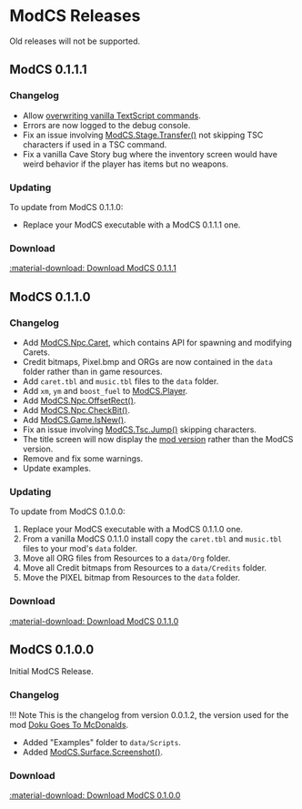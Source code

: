 # ModCS Releases

Old releases will not be supported.

## ModCS 0.1.1.1

### Changelog

- Allow [overwriting vanilla TextScript commands](/api/tsc/#custom-commands).
- Errors are now logged to the debug console.
- Fix an issue involving [ModCS.Stage.Transfer()](/api/stage/#modcsstagetransfer) not skipping TSC characters if used in a TSC command.
- Fix a vanilla Cave Story bug where the inventory screen would have weird behavior if the player has items but no weapons.

### Updating

To update from ModCS 0.1.1.0:

- Replace your ModCS executable with a ModCS 0.1.1.1 one.

### Download

[:material-download: Download ModCS 0.1.1.1](/assets/releases/modcs0111.zip)

## ModCS 0.1.1.0

### Changelog

- Add [ModCS.Npc.Caret](/api/objects/caret/), which contains API for spawning and modifying Carets.
- Credit bitmaps, Pixel.bmp and ORGs are now contained in the `data` folder rather than in game resources.
- Add `caret.tbl` and `music.tbl` files to the `data` folder.
- Add `xm`, `ym` and `boost_fuel` to [ModCS.Player](/api/objects/player/).
- Add [ModCS.Npc.OffsetRect()](/api/objects/npc/functions/#modcsnpcoffsetrect).
- Add [ModCS.Npc.CheckBit()](/api/objects/npc/bits/#modcsnpccheckbit).
- Add [ModCS.Game.IsNew()](/api/game/#modcsgameisnew).
- Fix an issue involving [ModCS.Tsc.Jump()](/api/tsc/#modcstscjump) skipping characters.
- The title screen will now display the [mod version](/api/mod/#modcsmodsetversion) rather than the ModCS version.
- Remove and fix some warnings.
- Update examples.

### Updating

To update from ModCS 0.1.0.0:

1. Replace your ModCS executable with a ModCS 0.1.1.0 one.
2. From a vanilla ModCS 0.1.1.0 install copy the `caret.tbl` and `music.tbl` files to your mod's `data` folder.
3. Move all ORG files from Resources to a `data/Org` folder.
4. Move all Credit bitmaps from Resources to a `data/Credits` folder.
5. Move the PIXEL bitmap from Resources to the `data` folder.

### Download

[:material-download: Download ModCS 0.1.1.0](/assets/releases/modcs0110.zip)

## ModCS 0.1.0.0

Initial ModCS Release.

### Changelog

!!! Note
	This is the changelog from version 0.0.1.2, the version used for the mod [Doku Goes To McDonalds](https://doukutsuclub.knack.com/database#search-database/mod-details/5fbab65b03e82f001bcd17e7/).

- Added "Examples" folder to `data/Scripts`.
- Added [ModCS.Surface.Screenshot()](/api/drawing/surface/#modcssurfacescreenshot).

### Download

[:material-download: Download ModCS 0.1.0.0](/assets/releases/modcs0100.zip)

